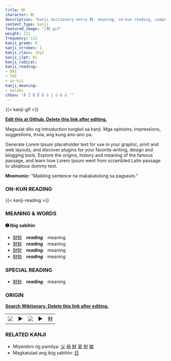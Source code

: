 ```yaml
---
title: 財
character: 財
description: "Kanji dictionary entry 財: meaning, on-kun reading, compounds, origin, related kanji"
content_type: kanji
featured_image: "/財.gif"
weight: 111
frequency: 111
kanji_grade: 9
kanji_strokes: 1
kanji_class: Jōyō
kanji_jlpt: N1
kanji_radical: 
kanji_reading: 
- DAI
- TAI
- oo-kii
kanji_meaning:
- malaki
chōon: "Ā Ī Ū Ē Ō ā ī ū ē ō ’"
---
```

[//]: # (Don't edit the line below. Kanji animated GIF code is automatically generated.)
{{< kanji-gif >}}

[//]: # (Edit below this line.)

**[Edit this at Github. Delete this link after editing.](https://github.com/tim0g/tim/tree/main/content/kanji/財/index.md)**

Magsulat dito ng introduction tungkol sa kanji. Mga opinions, impressions, suggestions, trivia, ang kung ano-ano pa.

Generate Lorem Ipsum placeholder text for use in your graphic, print and web layouts, and discover plugins for your favorite writing, design and blogging tools. Explore the origins, history and meaning of the famous passage, and learn how Lorem Ipsum went from scrambled Latin passage to ubiqitous dummy text.
 
**Mnemonic:** "Maikling sentence na makakatulong sa pagsaulo."

### ON-KUN READING

[//]: # (Don't edit the line below. ON-KUN READING code is automatically generated.)
{{< kanji-reading >}}

### MEANING & WORDS

#### ➊ **Ibig sabihin**
  - [財](../財)[財](../財)　***reading***　meaning
  - [財](../財)[財](../財)　***reading***　meaning
  - [財](../財)[財](../財)　***reading***　meaning
  - [財](../財)[財](../財)　***reading***　meaning

### SPECIAL READING
  - [財](../財)[財](../財)　***reading***　meaning

### ORIGIN

**[Search Wiktionary. Delete this link after editing.](https://wiktionary.org/wiki/財)**
<table class="kanji-table"><tr><td>
<img src="60px-財-bronze.svg.png">
</td><td>▶</td><td>
<img src="60px-財-oracle.svg.png">
</td><td>▶</td>
<td class="kanji-origin">財</td>
</tr></table>

### RELATED KANJI
- Miyembro ng pamilya: [父](../父) [母](../母) [財](../財) [弟](../弟) [財](../財) [娘](../娘)
- Magkatulad ang ibig sabihin: [日](../日)
